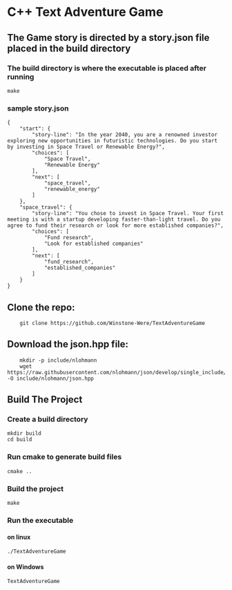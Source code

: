 
# C++ Text Adventure Game

## The Game story is directed by a story.json file placed in the build directory
### The build directory is where the executable is placed after running 
```
make 

```

### sample story.json

```
{
    "start": {
        "story-line": "In the year 2040, you are a renowned investor exploring new opportunities in futuristic technologies. Do you start by investing in Space Travel or Renewable Energy?",
        "choices": [
            "Space Travel",
            "Renewable Energy"
        ],
        "next": [
            "space_travel",
            "renewable_energy"
        ]
    },
    "space_travel": {
        "story-line": "You chose to invest in Space Travel. Your first meeting is with a startup developing faster-than-light travel. Do you agree to fund their research or look for more established companies?",
        "choices": [
            "Fund research",
            "Look for established companies"
        ],
        "next": [
            "fund_research",
            "established_companies"
        ]
    }
}
```


## Clone the repo:

```
    git clone https://github.com/Winstone-Were/TextAdventureGame
```

## Download the json.hpp file:
```
    mkdir -p include/nlohmann
    wget https://raw.githubusercontent.com/nlohmann/json/develop/single_include/nlohmann/json.hpp -O include/nlohmann/json.hpp
```

## Build The Project

### Create a build directory
```
mkdir build
cd build
```

### Run cmake to generate build files

```
cmake ..
```

### Build the project
```
make
```

### Run the executable 

#### on linux

```
./TextAdventureGame
```

#### on Windows

```
TextAdventureGame
```

